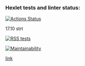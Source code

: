 ### Hexlet tests and linter status:
[![Actions Status](https://github.com/TanyaAl/frontend-project-11/actions/workflows/hexlet-check.yml/badge.svg)](https://github.com/TanyaAl/frontend-project-11/actions)

17.10 strt

[![RSS tests](https://github.com/TanyaAl/RSS/actions/workflows/githubActions.yaml/badge.svg)](https://github.com/TanyaAl/RSS/actions/workflows/githubActions.yaml)

[![Maintainability](https://api.codeclimate.com/v1/badges/e351f965a687312eb456/maintainability)](https://codeclimate.com/github/TanyaAl/RSS/maintainability)

[link](https://rss-ib5m-l915dr9ay-tatianas-projects-7c79dfd1.vercel.app/)